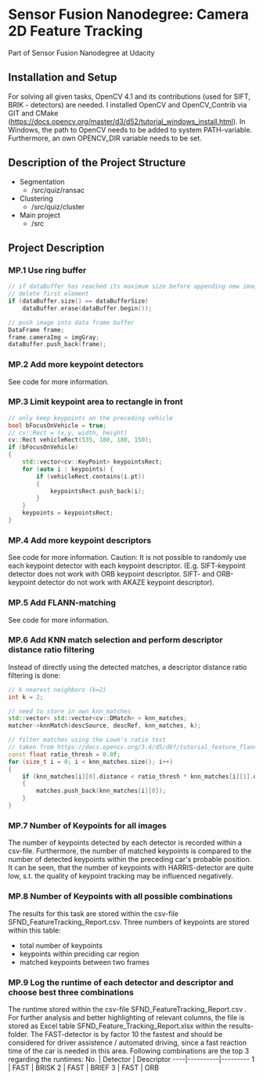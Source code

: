 # Sensor Fusion Nanodegree: Camera 2D Feature Tracking
Part of Sensor Fusion Nanodegree at Udacity

## Installation and Setup
For solving all given tasks, OpenCV 4.1 and its contributions (used for SIFT, BRIK - detectors) are needed. I installed OpenCV and OpenCV_Contrib via GIT and CMake (https://docs.opencv.org/master/d3/d52/tutorial_windows_install.html). In Windows, the path to OpenCV needs to be added to system PATH-variable. Furthermore, an own OPENCV_DIR variable needs to be set. 

## Description of the Project Structure
* Segmentation
  * /src/quiz/ransac
* Clustering
  * /src/quiz/cluster
* Main project
  * /src
  
## Project Description

### MP.1 Use ring buffer
```c++
// if dataBuffer has reached its maximum size before appending new image,
// delete first element
if (dataBuffer.size() == dataBufferSize) 
    dataBuffer.erase(dataBuffer.begin());        

// push image into data frame buffer
DataFrame frame;
frame.cameraImg = imgGray;
dataBuffer.push_back(frame);
``` 

### MP.2 Add more keypoint detectors
See code for more information. 

### MP.3 Limit keypoint area to rectangle in front
```c++
// only keep keypoints on the preceding vehicle
bool bFocusOnVehicle = true;
// cv::Rect = (x,y, width, height)
cv::Rect vehicleRect(535, 180, 180, 150);       
if (bFocusOnVehicle)
{
    std::vector<cv::KeyPoint> keypointsRect;
    for (auto i : keypoints) {                
        if (vehicleRect.contains(i.pt))
        {
            keypointsRect.push_back(i);
        }
    }
    keypoints = keypointsRect;
}   
```

### MP.4 Add more keypoint descriptors
See code for more information. Caution: It is not possible to randomly use each keypoint detector with each keypoint descriptor. (E.g. SIFT-keypoint detector does not work with ORB keypoint descriptor. SIFT- and ORB-keypoint detector do not work with AKAZE keypoint descriptor).

### MP.5 Add FLANN-matching
See code for more information. 

### MP.6 Add KNN match selection and perform descriptor distance ratio filtering
Instead of directly using the detected matches, a descriptor distance ratio filtering is done: 
```c++
// k nearest neighbors (k=2)
int k = 2;

// need to store in own knn_matches
std::vector< std::vector<cv::DMatch> > knn_matches;        
matcher->knnMatch(descSource, descRef, knn_matches, k);

// filter matches using the Lowe's ratio test
// taken from https://docs.opencv.org/3.4/d5/d6f/tutorial_feature_flann_matcher.html
const float ratio_thresh = 0.8f;        
for (size_t i = 0; i < knn_matches.size(); i++)
{
    if (knn_matches[i][0].distance < ratio_thresh * knn_matches[i][1].distance)
    {
        matches.push_back(knn_matches[i][0]);
    }
}
```

### MP.7 Number of Keypoints for all images
The number of keypoints detected by each detector is recorded within a csv-file. Furthermore, the number of matched keypoints is compared to the number of detected keypoints within the preceding car's probable position. It can be seen, that the number of keypoints with HARRIS-detector are quite low, s.t. the quality of keypoint tracking may be influenced negatively.

### MP.8 Number of Keypoints with all possible combinations
The results for this task are stored within the csv-file SFND_FeatureTracking_Report.csv. Three numbers of keypoints are stored within this table: 
* total number of keypoints
* keypoints within preciding car region
* matched keypoints between two frames

### MP.9 Log the runtime of each detector and descriptor and choose best three combinations
The runtime stored within the csv-file SFND_FeatureTracking_Report.csv . For further analysis and better highlighting of relevant columns, the file is stored as Excel table SFND_Feature_Tracking_Report.xlsx within the results-folder. The FAST-detector is by factor 10 the fastest and should be considered for driver assistence / automated driving, since a fast reaction time of the car is needed in this area. Following combinations are the top 3 regarding the runtimes: 
No. | Detector | Descriptor
----|----------|---------
1 | FAST     | BRISK
2 | FAST     | BRIEF
3 | FAST     | ORB


